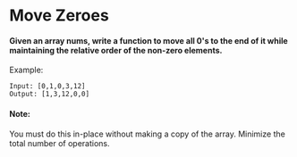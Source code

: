 # Move Zeroes

#### Given an array nums, write a function to move all 0's to the end of it while maintaining the relative order of the non-zero elements.

Example:

```
Input: [0,1,0,3,12]
Output: [1,3,12,0,0]
```

#### Note:

You must do this in-place without making a copy of the array.
Minimize the total number of operations.

